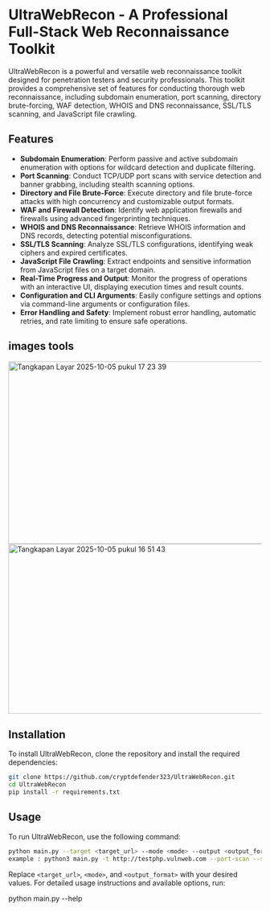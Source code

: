 # UltraWebRecon - A Professional Full-Stack Web Reconnaissance Toolkit

UltraWebRecon is a powerful and versatile web reconnaissance toolkit designed for penetration testers and security professionals. This toolkit provides a comprehensive set of features for conducting thorough web reconnaissance, including subdomain enumeration, port scanning, directory brute-forcing, WAF detection, WHOIS and DNS reconnaissance, SSL/TLS scanning, and JavaScript file crawling.

## Features

- **Subdomain Enumeration**: Perform passive and active subdomain enumeration with options for wildcard detection and duplicate filtering.
- **Port Scanning**: Conduct TCP/UDP port scans with service detection and banner grabbing, including stealth scanning options.
- **Directory and File Brute-Force**: Execute directory and file brute-force attacks with high concurrency and customizable output formats.
- **WAF and Firewall Detection**: Identify web application firewalls and firewalls using advanced fingerprinting techniques.
- **WHOIS and DNS Reconnaissance**: Retrieve WHOIS information and DNS records, detecting potential misconfigurations.
- **SSL/TLS Scanning**: Analyze SSL/TLS configurations, identifying weak ciphers and expired certificates.
- **JavaScript File Crawling**: Extract endpoints and sensitive information from JavaScript files on a target domain.
- **Real-Time Progress and Output**: Monitor the progress of operations with an interactive UI, displaying execution times and result counts.
- **Configuration and CLI Arguments**: Easily configure settings and options via command-line arguments or configuration files.
- **Error Handling and Safety**: Implement robust error handling, automatic retries, and rate limiting to ensure safe operations.


## images tools
<img width="561" height="363" alt="Tangkapan Layar 2025-10-05 pukul 17 23 39" src="https://github.com/user-attachments/assets/25fa2a38-5709-4d2d-af6c-011f8580bec6" />

<img width="569" height="338" alt="Tangkapan Layar 2025-10-05 pukul 16 51 43" src="https://github.com/user-attachments/assets/71e46509-08bb-423c-b58a-bc82e766d46a" />




## Installation

To install UltraWebRecon, clone the repository and install the required dependencies:

```bash
git clone https://github.com/cryptdefender323/UltraWebRecon.git
cd UltraWebRecon
pip install -r requirements.txt
```

## Usage

To run UltraWebRecon, use the following command:

```bash
python main.py --target <target_url> --mode <mode> --output <output_format>
example : python3 main.py -t http://testphp.vulnweb.com --port-scan --service-detect
```

Replace `<target_url>`, `<mode>`, and `<output_format>` with your desired values. For detailed usage instructions and available options, run:

python main.py --help
